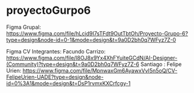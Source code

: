 # proyectoGurpo6
Figma Grupal: https://www.figma.com/file/hLcid9I7sTFdt9OutTbtOh/Proyecto-Grupo-6?type=design&node-id=0-1&mode=design&t=9a0D2bh0q7WFyz7Z-0

Figma CV Integrantes:
Facundo Carrizo: https://www.figma.com/file/l8OJ8x9Yx4XhFYuiteGCdN/AI-Designer-(Community)?type=design&t=9a0D2bh0q7WFyz7Z-6
Santiago :
Felipe Urien: https://www.figma.com/file/MpnwaxGm6AyawxVvI5n5oQ/CV-FelipeUrien-UADE?type=design&node-id=0%3A1&mode=design&t=DsP1rvmxKXCrfcgy-1

